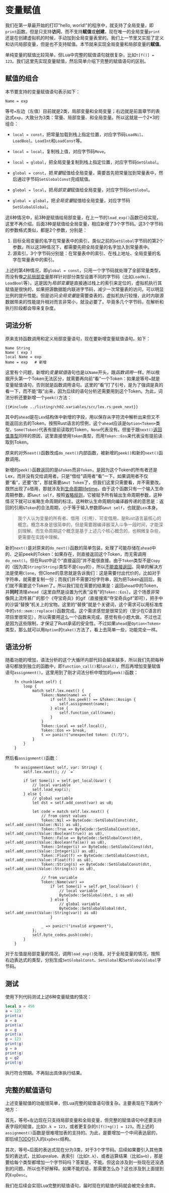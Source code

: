 # 变量赋值

我们在第一章最开始的打印"hello, world!"的程序中，就支持了全局变量，即`print`函数。但是只支持**访问**，而不支持**赋值**或**创建**，现在唯一的全局变量`print`还是在创建虚拟机的时候，手动加到全局变量表里的。我们上一节里又实现了定义和访问局部变量，但是也不支持赋值。本节就来实现全局变量和局部变量的**赋值**。

单纯变量的赋值比较简单，但Lua中完整的赋值语句就很复杂，比如`t[f()] = 123`。我们这里先实现变量赋值，然后简单介绍下完整的赋值语句的区别。

## 赋值的组合

本节要支持的变量赋值语句表示如下：

```
Name = exp
```

等号`=`左边（左值）目前就是2类，局部变量和全局变量；右边就是前面章节的表达式`exp`，大致分为3类：常量、局部变量、和全局变量。所以这就是一个2*3的组合：

- `local = const`，把常量加载到栈上指定位置，对应字节码`LoadNil`、`LoadBool`、`LoadInt`和`LoadConst`等。
- `local = local`，复制栈上值，对应字节码`Move`。
- `local = global`，把全局变量复制到栈上指定位置，对应字节码`GetGlobal`。

- `global = const`，把*常量*赋值给全局变量，需要首先把常量加到常量表中，然后通过字节码`SetGlobalConst`完成赋值。
- `global = local`，把*局部变量*赋值给全局变量，对应字节码`SetGlobal`。
- `global = global`，把*全局变量*赋值给全局变量，对应字节码`SetGlobalGlobal`。

这6种情况中，前3种是赋值给局部变量，在上一节的`load_exp()`函数已经实现，这里不再介绍。后面3种是赋值给全局变量，相应新增了3个字节码。这3个字节码的参数格式类似，都是2个参数，分别是：

1. 目标全局变量的名字在常量表中的索引，类似之前的`GetGlobal`字节码的第2个参数。所以这3种情况下，都需要先把全局变量的名字加入到常量表中。
2. 源索引，3个字节码分别是：在常量表中的索引、在栈上地址、全局变量的名字在常量表中的索引。

上述的第4种情况，即`global = const`，只用一个字节码就处理了全部常量类型，而没有像[之前局部变量](./ch02-01.more_types.md#语法分析)那样针对部分类型设置不同的字节码（比如`LoadNil`、`LoadBool`等）。这是因为*局部变量*是直接通过栈上的索引来定位的，虚拟机执行其赋值是很快的，如果把源数据能内联进字节码，减少一次常量表的访问，可以明显比例的提升性能。但是访问*全局变量*是需要查表的，虚拟机执行较慢，此时内联源数据带来的性能提升相对而言非常小，就没必要了。毕竟多几个字节码，在解析和执行阶段都会带来复杂度。


## 词法分析

原来支持函数调用和定义局部变量语句，现在要新增变量赋值语句。如下：

```
Name String
Name ( exp )
local Name = exp
Name = exp   # 新增
```

这里有个问题，新增的*变量赋值*语句也是以`Name`开头，跟*函数调用*一样。所以根据开头第一个Token无法区分，就需要再向前“看”一个Token：如果是等号`=`就是变量赋值语句，否则就是函数调用语句。这里的“看”打了引号，是为了强调是真的看一下，而不能“取”出来，因为后续的语句分析还需要用到这个Token。为此，词法分析还要新增一个`peek()`方法：

```rust,ignore
{{#include ../listing/ch02.variables/src/lex.rs:peek_next}}
```

其中的`ahead`是在`Lex`结构体中新增的字段，用以保存从字符流中解析出来但又不能返回出去的Token。按照Rust语言的惯例，这个`ahead`应该是`Option<Token>`类型，`Some(Token)`代表有提前读取的Token，`None`代表没有。但鉴于跟`next()`[返回值类型](./ch01-04.lets_do_it.md#词法分析)同样的原因，这里直接使用`Token`类型，而用`Token::Eos`来代表没有提前读取到Token。

原来的对外`next()`函数改成`do_next()`内部函数，被新增的`peek()`和新的`next()`函数调用。

新增的`peek()`函数返回的是`&Token`而非`Token`，是因为这个Token的所有者还是Lex，而并没有交给调用者。只是“借给”调用者“看”一下。如果调用者不仅要“看”，还要“改”，那就需要`&mut Token`了，但我们这里只需要看，并不需要改。既然出现了`&`借用，那就涉及到[生命周期lifetime](https://kaisery.github.io/trpl-zh-cn/ch10-03-lifetime-syntax.html)。由于这个函数只有一个输入生命周期参数，即`&mut self`，按照[省略规则](https://kaisery.github.io/trpl-zh-cn/ch10-03-lifetime-syntax.html#%E7%94%9F%E5%91%BD%E5%91%A8%E6%9C%9F%E7%9C%81%E7%95%A5lifetime-elision)，它被赋予所有输出生命周期参数，这种情况下就可以省略生命周期的标注。这种默认生命周期向编译器传递的意思是：返回的引用`&Token`的合法周期，小于等于输入参数即`&mut self`，也就是`Lex`本身。

> 我个人认为变量的所有者、借用（引用）、可变借用，是Rust语言最核心的概念。概念本身是很简单的，但是需要跟编译器深入斗争一段时间，才能深刻理解。而生命周期这个概念是基于上述几个核心概念的，也稍微复杂些，更需要在实践中理解。

新的`next()`是对原来的`do_next()`函数的简单包装，处理了可能存储在`ahead`中的、之前peek的Token：如果存在，则直接返回这个Token，而无需调用`do_next()`。但在Rust中这个“直接返回”并不能很直接。由于`Token`类型不是`Copy`的（因为其`String(String)`类型不是`Copy`的），所以[不能直接返回](https://kaisery.github.io/trpl-zh-cn/ch04-01-what-is-ownership.html#%E5%86%85%E5%AD%98%E4%B8%8E%E5%88%86%E9%85%8D)。简单的解决方法是使用`Clone`，但Clone的意思就是告诉我们：这是需要付出代价的，比如对于字符串，就需要复制一份；而我们并不需要2份字符串，因为把Token返回后，我们就不需要这个Token了。所以我们现在需要的结果是：返回`ahead`中的Token，并**同时**清理`ahead`（这里自然是设置为代表“没有”的`Token::Eos`）。这个场景非常像网上流传甚广的那个《夺宝奇兵》的gif（直接搜索“夺宝奇兵gif”即可），把手中的沙袋“替换”机关上的宝物。这里的“替换”就是个关键词，这个需求可以用标准库中的`std::mem::replace()`函数完成。这个需求感觉是很常见的（至少在C语言的项目里很常见），所以需要用这么一个函数来完成，感觉有些小题大做。不过也正是因为这些限制，才保证了Rust承诺的安全性。不过如果`ahead`是`Option<Token>`类型，那么就可以用`Option`的`take()`方法了，看上去简单一些，功能完全一样。


## 语法分析

随着功能的增加，语法分析的这个大循环内部代码会越来越多，所以我们先把每种语句都放到独立的函数中，即`function_call()`和`local()`，然后再增加变量赋值语句`assignment()`。这里用到了刚才词法分析中增加的`peek()`函数：

```rust,ignore
    fn chunk(&mut self) {
        loop {
            match self.lex.next() {
                Token::Name(name) => {
                    if self.lex.peek() == &Token::Assign {
                        self.assignment(name);
                    } else {
                        self.function_call(name);
                    }
                }
                Token::Local => self.local(),
                Token::Eos => break,
                t => panic!("unexpected token: {t:?}"),
            }
        }
    }
```

然后看`assignment()`函数：

```rust,ignore
    fn assignment(&mut self, var: String) {
        self.lex.next(); // `=`

        if let Some(i) = self.get_local(&var) {
            // local variable
            self.load_exp(i);
        } else {
            // global variable
            let dst = self.add_const(var) as u8;

            let code = match self.lex.next() {
                // from const values
                Token::Nil => ByteCode::SetGlobalConst(dst, self.add_const(Value::Nil) as u8),
                Token::True => ByteCode::SetGlobalConst(dst, self.add_const(Value::Boolean(true)) as u8),
                Token::False => ByteCode::SetGlobalConst(dst, self.add_const(Value::Boolean(false)) as u8),
                Token::Integer(i) => ByteCode::SetGlobalConst(dst, self.add_const(Value::Integer(i)) as u8),
                Token::Float(f) => ByteCode::SetGlobalConst(dst, self.add_const(Value::Float(f)) as u8),
                Token::String(s) => ByteCode::SetGlobalConst(dst, self.add_const(Value::String(s)) as u8),

                // from variable
                Token::Name(var) =>
                    if let Some(i) = self.get_local(&var) {
                        // local variable
                        ByteCode::SetGlobal(dst, i as u8)
                    } else {
                        // global variable
                        ByteCode::SetGlobalGlobal(dst, self.add_const(Value::String(var)) as u8)
                    }

                _ => panic!("invalid argument"),
            };
            self.byte_codes.push(code);
        }
    }
```

对于左值是局部变量的情况，调用`load_exp()`处理。对于全局变量的情况，按照右边表达式的类型，分别生成`SetGlobalConst`、`SetGlobal`和`SetGlobalGlobal`字节码。

## 测试

使用下列代码测试上述6种变量赋值的情况：

```lua
local a = 456
a = 123
print(a)
a = a
print(a)
a = g
print(a)
g = 123
print(g)
g = a
print(g)
g = g2
print(g)
```

执行符合预期。不再贴出具体执行结果。

## 完整的赋值语句

上述变量赋值的功能很简单，但Lua完整的赋值语句很复杂。主要表现在下面两个地方：

首先，等号`=`左边现在只支持局部变量和全局变量，但完整的赋值语句中还要支持表字段的赋值，比如`t.k = 123`，或者更复杂的`t[f()+g()] = 123`。而上述的`assignment()`函数是很难增加表的支持的。为此，是要增加一个中间表达层的，即后续[TODO]()引入的`ExpDesc`结构。

其次，等号`=`后面的表达式现在分为3类，对于3个字节码。后续如果要引入其他类型的表达式，比如upvalue、表索引（比如`t.k`）、或者运算结果（比如`a+b`），那是要给每个类型都增加一个字节码吗？答案是，不能。但这会涉及到一些现在还没遇到的问题，所以也不好解释。如果不能的话，那需要怎么办？这也涉及到上面提到的`ExpDesc`。

我们在后续会实现Lua完整的赋值语句，届时现在的赋值代码就会被完全舍弃。
